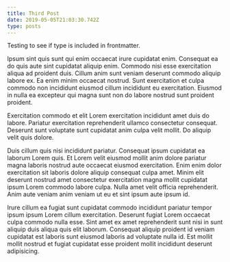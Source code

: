 ```yaml
---
title: Third Post
date: 2019-05-05T21:03:30.742Z
type: posts
---
```

Testing to see if type is included in frontmatter.

Ipsum sint quis sunt qui enim occaecat irure cupidatat enim. Consequat ea do quis aute sint cupidatat aliquip enim. Commodo nisi esse exercitation aliqua ad proident duis. Cillum anim sunt veniam deserunt commodo aliquip labore ex. Ea enim minim occaecat nostrud. Sunt exercitation et culpa commodo non incididunt eiusmod cillum incididunt eu exercitation. Eiusmod in nulla ea excepteur qui magna sunt non do labore nostrud sunt proident proident.

Exercitation commodo et elit Lorem exercitation incididunt amet duis do labore. Pariatur exercitation reprehenderit ullamco consectetur consequat. Deserunt sunt voluptate sunt cupidatat anim culpa velit mollit. Do aliquip velit quis dolore.

Duis cillum quis nisi incididunt pariatur. Consequat ipsum cupidatat ea laborum Lorem quis. Et Lorem velit eiusmod mollit anim dolore pariatur magna laboris nostrud aute occaecat eiusmod exercitation. Enim enim dolor exercitation sit laboris dolore aliquip consequat culpa amet. Minim elit deserunt nostrud amet consectetur exercitation magna mollit cupidatat ipsum Lorem commodo labore culpa. Nulla amet velit officia reprehenderit. Anim aute veniam anim veniam ut eu et sint ipsum aute ipsum id.

Irure cillum ea fugiat sunt cupidatat commodo incididunt pariatur tempor ipsum ipsum Lorem cillum exercitation. Deserunt fugiat Lorem occaecat culpa commodo nulla esse. Sint amet ex amet reprehenderit sunt nisi in sunt aliquip duis aliqua quis elit laborum. Consequat aliquip proident id veniam cupidatat est laboris sunt eiusmod laboris ad voluptate nulla id. Est mollit mollit nostrud et fugiat cupidatat esse proident mollit incididunt deserunt adipisicing.
